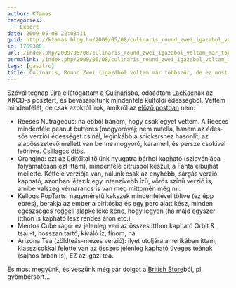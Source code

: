 ```yaml
---
author: KTamas
categories:
  - Export
date: 2009-05-08 22:08:11
guid: http://ktamas.blog.hu/2009/05/08/culinaris_round_zwei_igazabol_voltam_mar_tobbszor_de_ez_most_mindegy
id: 1769380
url: /index.php/2009/05/08/culinaris_round_zwei_igazabol_voltam_mar_tobbszor_de_ez_most_mindegy/
permalink: /index.php/2009/05/08/culinaris_round_zwei_igazabol_voltam_mar_tobbszor_de_ez_most_mindegy/
tags: [gasztro]
title: Culinaris, Round Zwei (igazából voltam már többször, de ez most mindegy)
---
```


Szóval tegnap újra ellátogattam a [Culinaris](http://www.culinaris.hu/)ba, odaadtam [LacKac](http://www.lackac.hu)nak az XKCD-s posztert, és bevásároltunk mindenféle külföldi édességből. Vettem mindenfélét, de csak azokról írok, amikről az <a href="http://ktamas.blog.hu/2009/01/20/culinaris" target="_self">előző postban</a> nem:

  * Reeses Nutrageous: na ebből bánom, hogy csak egyet vettem. A Reeses mindenféle peanut butteres (mogyoróvaj; nem nutella, hanem az édes-sós verzió) édességet csinál, leginkább a snickershez hasonlít, az alapösszetevő mellett van benne mogyoró, karamell, és persze csokival leöntve. Csillagos ötös.
  * Orangina: ezt az üditőital tőlünk nyugatra bárhol kapható (szlovéniába folyamatosan ezt ittam), mindenféle citrusból készül, a Fanta elbújhat mellette. Kétféle verziója van, nálunk csak az enyhébb, sárgás verzió kapható, azonban létezik egy intenzívebb ízű, vörös színű verzió is, amibe valszeg vérnarancs is van meg mittomén még mi.
  * Kellogs PopTarts: nagyméretű kekszek mindenfélével töltve (ez épp epres), berakja az ember a piritósba és egy perc alatt kész, minden <span style="text-decoration: line-through;">egészséges</span> reggeli alapkelléke kéne, hogy legyen (ha majd egyszer itthon is kapható lesz rendes áron etc.)
  * Mentos Cube rágó: ez jelenleg veri az összes itthon kapható Orbit & tsai.-t, hosszan tartó, kíváló íz, finom, na.
  * Arizona Tea (zöldteás-mézes verzió): ilyet utoljára amerikában ittam, klasszisokkal felette van az összes jelenleg kapható üveges teának (sajnos árban is), EZ az igazi tea.

És most megyünk, és veszünk még pár dolgot a [British Store](http://www.britishstore.hu)ból, pl. gyömbérsört&#8230;
